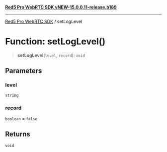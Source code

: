 [**Red5 Pro WebRTC SDK vNEW-15.0.0.11-release.b189**](../README.md)

***

[Red5 Pro WebRTC SDK](../globals.md) / setLogLevel

# Function: setLogLevel()

> **setLogLevel**(`level`, `record`): `void`

## Parameters

### level

`string`

### record

`boolean` = `false`

## Returns

`void`
